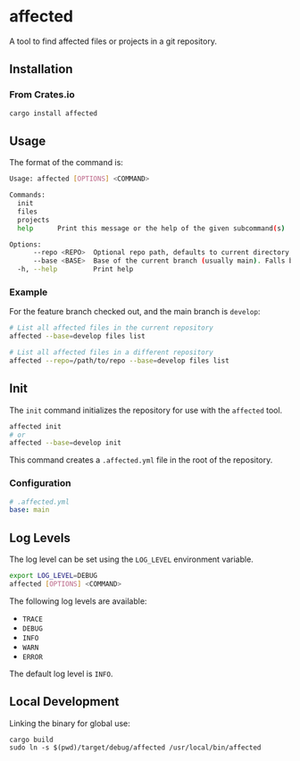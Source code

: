 # affected

A tool to find affected files or projects in a git repository.

## Installation

### From Crates.io

```bash
cargo install affected
```

## Usage

The format of the command is:

```bash
Usage: affected [OPTIONS] <COMMAND>

Commands:
  init      
  files     
  projects  
  help      Print this message or the help of the given subcommand(s)

Options:
      --repo <REPO>  Optional repo path, defaults to current directory
      --base <BASE>  Base of the current branch (usually main). Falls back to 'main' or 'master' if not provided
  -h, --help         Print help
```

### Example

For the feature branch checked out, and the main branch is `develop`:

```bash
# List all affected files in the current repository
affected --base=develop files list

# List all affected files in a different repository
affected --repo=/path/to/repo --base=develop files list
```

## Init

The `init` command initializes the repository for use with the `affected` tool.

```bash
affected init
# or
affected --base=develop init
```

This command creates a `.affected.yml` file in the root of the repository.

### Configuration

```yaml
# .affected.yml
base: main
```

## Log Levels

The log level can be set using the `LOG_LEVEL` environment variable.

```bash
export LOG_LEVEL=DEBUG
affected [OPTIONS] <COMMAND>
```

The following log levels are available:

- `TRACE`
- `DEBUG`
- `INFO`
- `WARN`
- `ERROR`

The default log level is `INFO`.

## Local Development

Linking the binary for global use:

```shell
cargo build
sudo ln -s $(pwd)/target/debug/affected /usr/local/bin/affected
```